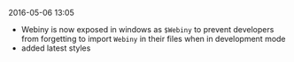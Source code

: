 2016-05-06 13:05
- Webiny is now exposed in windows as `$Webiny` to prevent developers from forgetting to import `Webiny` in their files when in development mode
- added latest styles